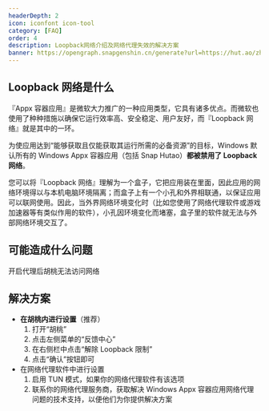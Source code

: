 ```yaml
---
headerDepth: 2
icon: iconfont icon-tool
category: [FAQ]
order: 4
description: Loopback网络介绍及网络代理失效的解决方案
banner: https://opengraph.snapgenshin.cn/generate?url=https://hut.ao/zh/advanced/loopback.html&has_description=False
---
```


## Loopback 网络是什么

『Appx 容器应用』是微软大力推广的一种应用类型，它具有诸多优点。而微软也使用了种种措施以确保它运行效率高、安全稳定、用户友好，而『Loopback 网络』就是其中的一环。

为使应用达到“能够获取且仅能获取其运行所需的必备资源”的目标，Windows 默认所有的 Windows Appx 容器应用（包括 Snap Hutao）**都被禁用了 Loopback 网络**。


您可以将『Loopback 网络』理解为一个盒子，它把应用装在里面，因此应用的网络环境得以与本机电脑环境隔离；而盒子上有一个小孔和外界相联通，以保证应用可以联网使用。因此，当外界网络环境变化时（比如您使用了网络代理软件或游戏加速器等有类似作用的软件），小孔因环境变化而堵塞，盒子里的软件就无法与外部网络环境交互了。

## 可能造成什么问题

开启代理后胡桃无法访问网络

## 解决方案

- **在胡桃内进行设置**（推荐）
  1. 打开“胡桃”
  2. 点击左侧菜单的“反馈中心”
  3. 在右侧栏中点击“解除 Loopback 限制”
  4. 点击“确认”按钮即可
- 在网络代理软件中进行设置
  1. 启用 TUN 模式，如果你的网络代理软件有该选项
  2. 联系你的网络代理服务商，获取解决 Windows Appx 容器应用网络代理问题的技术支持，以便他们为你提供解决方案
